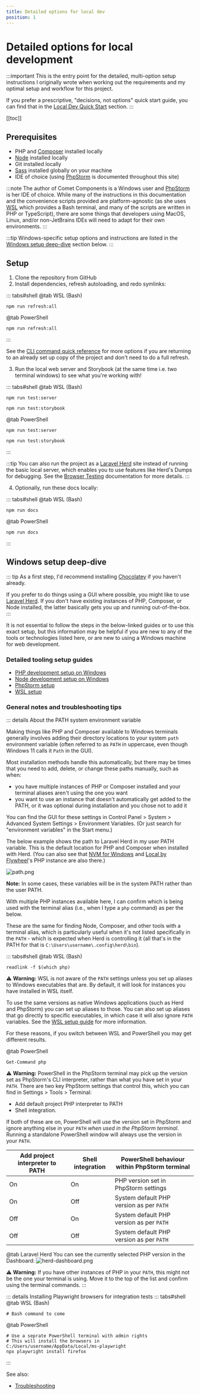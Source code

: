 ```yaml
---
title: Detailed options for local dev
position: 1
---
```


# Detailed options for local development

:::important
This is the entry point for the detailed, multi-option setup instructions I originally wrote when working out the requirements and my optimal setup and workflow for this project.

If you prefer a prescriptive, "decisions, not options" quick start guide, you can find that in the [Local Dev Quick Start](../development/setup.md) section.
:::


[[toc]]

## Prerequisites

- PHP and [Composer](https://getcomposer.org) installed locally
- [Node](https://nodejs.org) installed locally
- Git installed locally
- [Sass](https://sass-lang.com) installed globally on your machine
- IDE of choice (using [PhpStorm](https://www.jetbrains.com/phpstorm/) is documented throughout this site)

:::note
The author of Comet Components is a Windows user and [PhpStorm](https://www.jetbrains.com/phpstorm/) is her IDE of choice. While many of the instructions in this documentation and the convenience scripts provided are platform-agnostic (as she uses [WSL](https://learn.microsoft.com/en-us/windows/wsl/) which provides a Bash terminal, and many of the scripts are written in PHP or TypeScript), there are some things that developers using MacOS, Linux, and/or non-JetBrains IDEs will need to adapt for their own environments.
:::

:::tip
Windows-specific setup options and instructions are listed in the [Windows setup deep-dive](#windows-setup-deep-dive) section below.
:::

## Setup

1. Clone the repository from GitHub
2. Install dependencies, refresh autoloading, and redo symlinks:

::: tabs#shell
@tab WSL (Bash)
```bash:no-line-numbers
npm run refresh:all
```
@tab PowerShell
```powershell:no-line-numbers
npm run refresh:all
```
:::

See the [CLI command quick reference](./appendices/cli-commands.md) for more options if you are returning to an already set up copy of the project and don't need to do a full refresh.

3. Run the local web server and Storybook (at the same time i.e. two terminal windows) to see what you're working with!

::: tabs#shell
@tab WSL (Bash)
```bash:no-line-numbers
npm run test:server
```
```bash:no-line-numbers
npm run test:storybook
```
@tab PowerShell
```powershell:no-line-numbers
npm run test:server
```
```powershell:no-line-numbers
npm run test:storybook
```
:::

:::tip
You can also run the project as a [Laravel Herd](https://herd.laravel.com) site instead of running the basic local server, which enables you to use features like Herd's Dumps for debugging. See the [Browser Testing](./testing/browser-testing.md) documentation for more details.
:::

4. Optionally, run these docs locally:

::: tabs#shell
@tab WSL (Bash)
```bash:no-line-numbers
npm run docs
```
@tab PowerShell
```powershell:no-line-numbers
npm run docs
```
:::

## Windows setup deep-dive

::: tip
As a first step, I'd recommend installing [Chocolatey](https://community.chocolatey.org/) if you haven't already.

If you prefer to do things using a GUI where possible, you might like to use [Laravel Herd](https://herd.laravel.com/windows). If you don't have existing instances of PHP, Composer, or Node installed, the latter basically gets you up and running out-of-the-box.
:::

It is not essential to follow the steps in the below-linked guides or to use this exact setup, but this information may be helpful if you are new to any of the tools or technologies listed here, or are new to using a Windows machine for web development.

### Detailed tooling setup guides

- [PHP development setup on Windows](./tooling/php.md)
- [Node development setup on Windows](./tooling/node.md)
- <Badge type="info" text="Optional" vertical="middle" /> [PhpStorm setup](./tooling/phpstorm.md)
- <Badge type="info" text="Optional" vertical="middle" /> [WSL setup](./tooling/wsl.md)

### General notes and troubleshooting tips

::: details About the PATH system environment variable

Making things like PHP and Composer available to Windows terminals generally involves adding their directory locations to your system `path` environment variable (often referred to as `PATH` in uppercase, even though Windows 11 calls it `Path` in the GUI).

Most installation methods handle this automatically, but there may be times that you need to add, delete, or change these paths manually, such as when:
- you have multiple instances of PHP or Composer installed and your terminal aliases aren't using the one you want
- you want to use an instance that doesn't automatically get added to the PATH, or it was optional during installation and you chose not to add it

You can find the GUI for these settings in Control Panel > System > Advanced System Settings > Environment Variables. (Or just search for "environment variables" in the Start menu.)

The below example shows the path to Laravel Herd in my user PATH variable. This is the default location for PHP and Composer when installed with Herd. (You can also see that [NVM for Windows](https://github.com/coreybutler/nvm-windows) and [Local by Flywheel](https://localwp.com/)'s PHP instance are also there.)

![path.png](/windows-path.png)

**Note:** In some cases, these variables will be in the system PATH rather than the user PATH.

With multiple PHP instances available here, I can confirm which is being used with the terminal alias (i.e., when I type a `php` command) as per the below.

These are the same for finding Node, Composer, and other tools with a terminal alias, which is particularly useful when it's not listed specifically in the `PATH` - which is expected when Herd is controlling it (all that's in the PATH for that is `C:\Users\username\.config\herd\bin`).

::: tabs#shell
@tab WSL (Bash)
```bash:no-line-numbers
readlink -f $(which php)
```
:warning: **Warning:** WSL is not aware of the `PATH` settings unless you set up aliases to Windows executables that are. By default, it will look for instances you have installed in WSL itself.

To use the same versions as native Windows applications (such as Herd and PhpStorm) you can set up aliases to those. You can also set up aliases that go directly to specific executables, in which case it will also ignore `PATH` variables. See the [WSL setup guide](./tooling/wsl.md) for more information.

For these reasons, if you switch between WSL and PowerShell you may get different results.

@tab PowerShell
```powershell:no-line-numbers
Get-Command php
```
:warning: **Warning:** PowerShell in the PhpStorm terminal may pick up the version set as PhpStorm's CLI interpreter, rather than what you have set in your
`PATH`. There are two key PhpStorm settings that control this, which you can find in Settings > Tools > Terminal:
- Add default project PHP interpreter to PATH
- Shell integration.

If both of these are on, PowerShell will use the version set in PhpStorm and ignore anything else in your `PATH` _when used in the PhpStorm terminal_. Running a standalone PowerShell window will always use the version in your `PATH`.

| Add project interpreter to PATH | Shell integration | PowerShell behaviour within PhpStorm terminal		 |
|---------------------------------|-------------------|-------------------------------------------------|
| On                              | On                | PHP version set in PhpStorm settings            |
| On                              | Off               | System default PHP version as per `PATH`        |
| Off                             | On                | System default PHP version as per `PATH`        |
| Off                             | Off               | System default PHP version as per `PATH`        |

@tab Laravel Herd
You can see the currently selected PHP version in the Dashboard:
![herd-dashboard.png](../.vuepress/public/herd-dashboard.png)

:warning: **Warning:** If you have other instances of PHP in your `PATH`, this might not be the one your terminal is using. Move it to the top of the list and confirm using the terminal commands.
:::

::: details Installing Playwright browsers for integration tests
::: tabs#shell
@tab WSL (Bash)
```bash:no-line-numbers
# Bash command to come
```
@tab PowerShell
```powershell:no-line-numbers
# Use a seprate PowerShell terminal with admin rights
# This will install the browsers in C:/Users/username/AppData/Local/ms-playwright
npx playwright install firefox
```
:::

See also:
- [Troubleshooting](troubleshooting.md)
